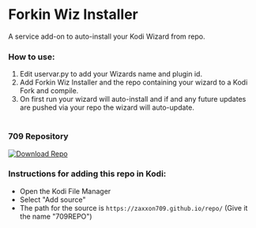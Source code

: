 # Forkin Wiz Installer

A service add-on to auto-install your Kodi Wizard from repo. 

### How to use:
1. Edit uservar.py to add your Wizards name and plugin id.
2. Add Forkin Wiz Installer and the repo containing your wizard to a Kodi Fork and compile.
3. On first run your wizard will auto-install and if and any future updates are pushed via your repo the wizard will auto-update.<br><br>

### 709 Repository
[![Download Repo](https://img.shields.io/badge/Download-Repo-blue.svg?style=for-the-badge)](https://raw.githubusercontent.com/Zaxxon709/nexus/main/repository.709-1.0.zip)<br>

### Instructions for adding this repo in Kodi:

<ul>
    <li>Open the Kodi File Manager</li>
    <li>Select "Add source"</li>
    <li>The path for the source is <code>https://zaxxon709.github.io/repo/</code> (Give it the name "709REPO")</li><br>
</ul> 